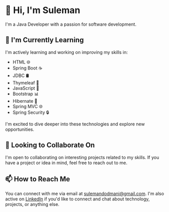 # 👋 Hi, I'm Suleman

I'm a Java Developer with a passion for software development.

## 🌱 I'm Currently Learning

I'm actively learning and working on improving my skills in:

- HTML 🌐
- Spring Boot ☕
- JDBC 🛢️
- Thymeleaf 🌸
- JavaScript 🚀
- Bootstrap 📊
- Hibernate 🎲
- Spring MVC 🌐
- Spring Security 🔒

I'm excited to dive deeper into these technologies and explore new opportunities.

## 💼 Looking to Collaborate On

I'm open to collaborating on interesting projects related to my skills. If you have a project or idea in mind, feel free to reach out to me.

## 📫 How to Reach Me

You can connect with me via email at sulemandodmani@gmail.com. I'm also active on [LinkedIn](https://www.linkedin.com/in/yourusername) if you'd like to connect and chat about technology, projects, or anything else.

<!---
Anfal12345/Anfal12345 is a ✨ special ✨ repository because its `README.md` (this file) appears on your GitHub profile.
You can click the "Preview" link to take a look at your changes.
--->
